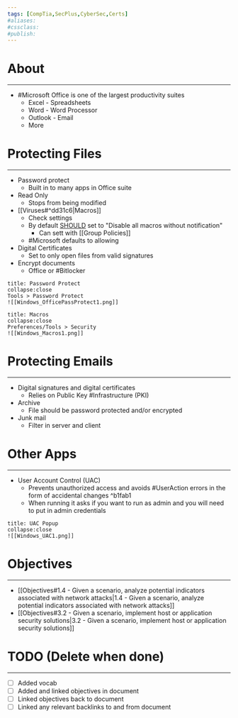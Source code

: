 ```yaml
---
tags: [CompTia,SecPlus,CyberSec,Certs]
#aliases:
#cssclass:
#publish:
---
```


# About
---
- #Microsoft  Office is one of the largest productivity suites
	- Excel - Spreadsheets
	- Word - Word Processor
	- Outlook - Email
	- More

# Protecting Files
---
- Password protect
	- Built in to many apps in Office suite
- Read Only
	- Stops from being modified
- [[Viruses#^dd31c6|Macros]]
	- Check settings
	- By default <u>SHOULD</u> set to "Disable all macros without notification"
		- Can sett with [[Group Policies]]
	- #Microsoft defaults to allowing
- Digital Certificates
	- Set to only open files from valid signatures
- Encrypt documents
	- Office or #Bitlocker

```ad-example
title: Password Protect
collapse:close
Tools > Password Protect
![[Windows_OfficePassProtect1.png]]
```

```ad-example
title: Macros
collapse:close
Preferences/Tools > Security
![[Windows_Macros1.png]]
```

# Protecting Emails
---
- Digital signatures and digital certificates
	- Relies on Public Key #Infrastructure  (PKI)
- Archive
	- File should be password protected and/or encrypted
- Junk mail
	- Filter in server and client

# Other Apps
---
- User Account Control (UAC)
	- Prevents unauthorized access and avoids #UserAction errors in the form of accidental changes ^b1fab1
	- When running it asks if you want to run as admin and you will need to put in admin credentials

```ad-example
title: UAC Popup
collapse:close
![[Windows_UAC1.png]]
```


# Objectives
---
- [[Objectives#1.4 - Given a scenario, analyze potential indicators associated with network attacks|1.4 - Given a scenario, analyze potential indicators associated with network attacks]]
- [[Objectives#3.2 - Given a scenario, implement host or application security solutions|3.2 - Given a scenario, implement host or application security solutions]]

# TODO (Delete when done)
---
- [ ] Added vocab
- [ ] Added and linked objectives in document
- [ ] Linked objectives back to document
- [ ] Linked any relevant backlinks to and from document